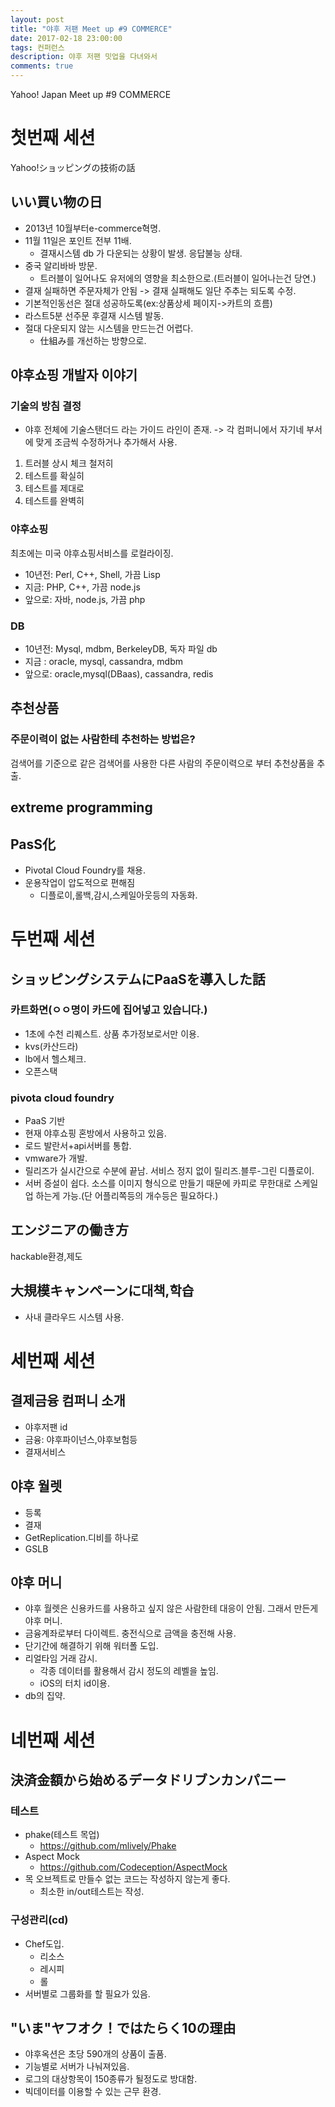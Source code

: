 ```yaml
---
layout: post
title: "야후 저팬 Meet up #9 COMMERCE"
date: 2017-02-18 23:00:00
tags: 컨퍼런스
description: 야후 저팬 밋업을 다녀와서
comments: true
---
```


Yahoo! Japan Meet up #9 COMMERCE
# 첫번째 세션
Yahoo!ショッピングの技術の話

## いい買い物の日
- 2013년 10월부터e-commerce혁명.
- 11월 11일은 포인트 전부 11배.
	- 결재시스템 db 가 다운되는 상황이 발생. 응답불능 상태.
- 중국 알리바바 방문.
	- 트러블이 일어나도 유저에의 영향을 최소한으로.(트러블이 일어나는건 당연.)
- 결재 실패하면 주문자체가 안됨 -> 결재 실패해도 일단 주추는 되도록 수정.
- 기본적인동선은 절대 성공하도록(ex:상품상세 페이지->카트의 흐름)
- 라스트5분 선주문 후결재 시스템 발동.
- 절대 다운되지 않는 시스템을 만드는건 어렵다.
	- 仕組み를 개선하는 방향으로.

## 야후쇼핑 개발자 이야기
### 기술의 방침 결정
- 야후 전체에 기술스탠더드 라는 가이드 라인이 존재. -> 각 컴퍼니에서 자기네 부서에 맞게 조금씩 수정하거나 추가해서 사용.
1. 트러블 상시 체크 철저히
2. 테스트를 확실히
3. 테스트를 제대로
4. 테스트를 완벽히

### 야후쇼핑
최초에는 미국 야후쇼핑서비스를 로컬라이징.
- 10년전: Perl, C++, Shell, 가끔 Lisp
- 지금: PHP, C++, 가끔 node.js
- 앞으로:  자바, node.js,  가끔 php

### DB
- 10년전: Mysql, mdbm, BerkeleyDB,  독자 파일  db
- 지금 : oracle, mysql, cassandra, mdbm
- 앞으로: oracle,mysql(DBaas), cassandra, redis

## 추천상품
### 주문이력이 없는 사람한테 추천하는 방법은?
검색어를 기준으로 같은 검색어를 사용한 다른 사람의 주문이력으로 부터 추천상품을 추출.

## extreme programming
## PasS化
- Pivotal Cloud Foundry를 채용.
- 운용작업이 압도적으로 편해짐
	- 디플로이,롤백,감시,스케일아웃등의 자동화.

# 두번째 세션
## ショッピングシステムにPaaSを導入した話
### 카트화면(ㅇㅇ명이 카드에 집어넣고 있습니다.)
- 1초에 수천 리퀘스트. 상품 추가정보로서만 이용.
- kvs(카산드라)
- lb에서 헬스체크.
- 오픈스택

### pivota cloud foundry
- PaaS 기반
- 현재 야후쇼핑 혼방에서 사용하고 있음.
- 로드 발란서+api서버를 통합.
- vmware가 개발.
- 릴리즈가 실시간으로 수분에 끝남. 서비스 정지 없이 릴리즈.블루-그린 디플로이.
- 서버 증설이 쉽다. 소스를 이미지 형식으로 만들기 때문에  카피로 무한대로 스케일업 하는게 가능.(단 어플리쪽등의 개수등은 필요하다.)

## エンジニアの働き方
hackable환경,제도

## 大規模キャンペーンに대책,학습
- 사내 클라우드 시스템 사용.

# 세번째 세션
## 결제금융 컴퍼니 소개
- 야후저팬 id
- 금융: 야후파이넌스,야후보험등
- 결재서비스

## 야후 월렛
- 등록
- 결재
- GetReplication.디비를 하나로
- GSLB

## 야후 머니
- 야후 월렛은 신용카드를 사용하고 싶지 않은 사람한테 대응이 안됨. 그래서 만든게 야후 머니.
- 금융계좌로부터 다이렉트. 충전식으로 금액을 충전해 사용.
- 단기간에 해결하기 위해 워터폴 도입.
- 리얼타임 거래 감시.
	- 각종 데이터를 활용해서 감시 정도의 레벨을 높임.
	-  iOS의 터치  id이용.
- db의 집약.

# 네번째 세션
## 決済金額から始めるデータドリブンカンパニー
### 테스트
- phake(테스트 목업)
	- https://github.com/mlively/Phake
- Aspect Mock
	- https://github.com/Codeception/AspectMock
- 목 오브젝트로 만들수 없는 코드는 작성하지 않는게 좋다.
	- 최소한 in/out테스트는 작성.

### 구성관리(cd)
- Chef도입.
	- 리소스
	- 레시피
	- 롤
- 서버별로 그룹화를 할 필요가 있음.

## "いま"ヤフオク！ではたらく10の理由
- 야후옥션은 초당 590개의 상품이 출품.
- 기능별로 서버가 나눠져있음.
- 로그의 대상항목이 150종류가 될정도로 방대함.
- 빅데이터를 이용할 수 있는 근무 환경.








